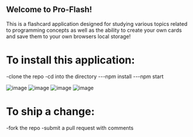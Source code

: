 ## Welcome to Pro-Flash!

This is a flashcard application designed for studying various topics related to programming concepts as well as the ability to create your own cards and save them to your own browsers local storage!

# To install this application: 
  -clone the repo
  -cd into the directory
  ---npm install
  ---npm start

![image](https://user-images.githubusercontent.com/40974490/48150418-df4cb080-e27b-11e8-9780-2d1008322081.png)
![image](https://user-images.githubusercontent.com/40974490/48150507-1de26b00-e27c-11e8-8599-2b199790fb9c.png)
![image](https://user-images.githubusercontent.com/40974490/48150521-276bd300-e27c-11e8-9230-2675412f32d6.png)
![image](https://user-images.githubusercontent.com/40974490/48150543-33579500-e27c-11e8-95c6-e02c1505c626.png)

# To ship a change:
  -fork the repo
  -submit a pull request with comments
  
